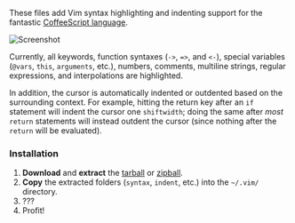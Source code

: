 These files add Vim syntax highlighting and indenting support for the fantastic
[CoffeeScript language](http://coffeescript.org).

![Screenshot](http://i.imgur.com/9T58b.png)

Currently, all keywords, function syntaxes (`->`, `=>`, and `<-`), special
variables (`@vars`, `this`, `arguments`, etc.), numbers, comments, multiline
strings, regular expressions, and interpolations are highlighted.

In addition, the cursor is automatically indented or outdented based on the
surrounding context. For example, hitting the return key after an `if` statement
will indent the cursor one `shiftwidth`; doing the same after *most* `return`
statements will instead outdent the cursor (since nothing after the `return`
will be evaluated).

### Installation

1. **Download** and **extract** the [tarball] or [zipball].
2. **Copy** the extracted folders (`syntax`, `indent`, etc.) into the `~/.vim/`
   directory.
3. ???
4. Profit!

[tarball]: http://github.com/kchmck/vim-coffee-script/tarball/master
[zipball]: http://github.com/kchmck/vim-coffee-script/zipball/master
